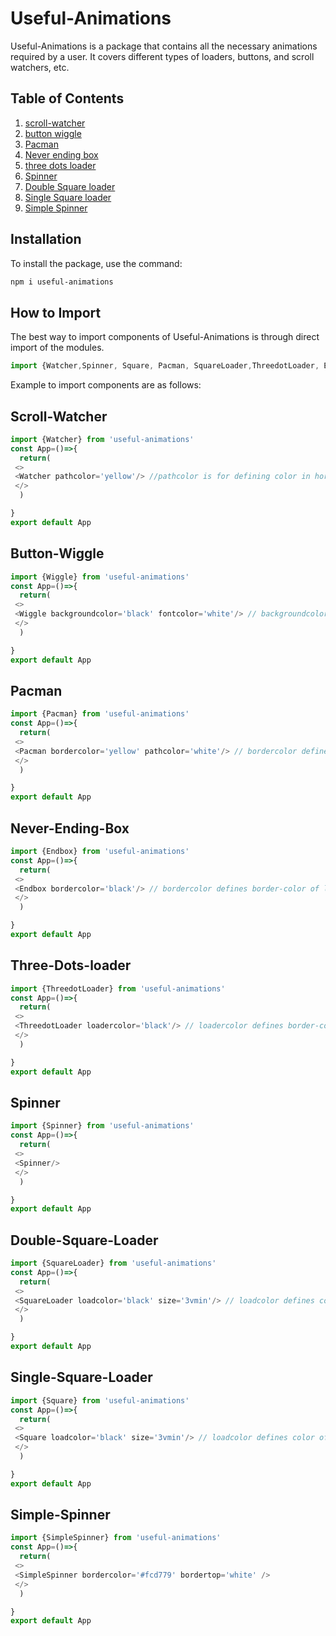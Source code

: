 
# Useful-Animations

Useful-Animations is a package that contains all the necessary animations required by a user. It covers different types of loaders, buttons, and scroll watchers, etc.

## Table of Contents
1. [scroll-watcher](#scroll-watcher)
2. [button wiggle](#button-wiggle)
3. [Pacman](#pacman)
4. [Never ending box](#never-ending-box)
5. [three dots loader](#three-dots-loader)
6. [Spinner](#spinner)
7. [Double Square loader](#double-square-loader)
8. [Single Square loader](#single-square-loader)
9. [Simple Spinner](#simple-spinner)
## Installation
To install the package, use the command:
```bash
npm i useful-animations
```

## How to Import
The best way to import components of Useful-Animations is through direct import of the modules. 

```javascript
import {Watcher,Spinner, Square, Pacman, SquareLoader,ThreedotLoader, Endbox, Wiggle, SimpleSpinner } from 'useful-animations';
```
Example to import components are as follows:

## Scroll-Watcher


```javascript
import {Watcher} from 'useful-animations'
const App=()=>{
  return(
 <>
 <Watcher pathcolor='yellow'/> //pathcolor is for defining color in horizontal scroll
 </>
  )

}
export default App
```

## Button-Wiggle

```javascript
import {Wiggle} from 'useful-animations'
const App=()=>{
  return(
 <>
 <Wiggle backgroundcolor='black' fontcolor='white'/> // backgroundcolor defines background color of button and fontcolor defines color of text inside button     
 </>
  )

}
export default App
```
## Pacman

```javascript
import {Pacman} from 'useful-animations'
const App=()=>{
  return(
 <>
 <Pacman bordercolor='yellow' pathcolor='white'/> // bordercolor defines color of pacman and pathcolor defines color of eating path     
 </>
  )

}
export default App
```
## Never-Ending-Box

```javascript
import {Endbox} from 'useful-animations'
const App=()=>{
  return(
 <>
 <Endbox bordercolor='black'/> // bordercolor defines border-color of loader
 </>
  )

}
export default App
```

## Three-Dots-loader

```javascript
import {ThreedotLoader} from 'useful-animations'
const App=()=>{
  return(
 <>
 <ThreedotLoader loadercolor='black'/> // loadercolor defines border-color of loader
 </>
  )

}
export default App
```

## Spinner

```javascript
import {Spinner} from 'useful-animations'
const App=()=>{
  return(
 <>
 <Spinner/>
 </>
  )

}
export default App
```

## Double-Square-Loader

```javascript
import {SquareLoader} from 'useful-animations'
const App=()=>{
  return(
 <>
 <SquareLoader loadcolor='black' size='3vmin'/> // loadcolor defines color of loader and size defines its size
 </>
  )

}
export default App
```

## Single-Square-Loader

```javascript
import {Square} from 'useful-animations'
const App=()=>{
  return(
 <>
 <Square loadcolor='black' size='3vmin'/> // loadcolor defines color of loader and size defines its size
 </>
  )

}
export default App
```

## Simple-Spinner


```javascript
import {SimpleSpinner} from 'useful-animations'
const App=()=>{
  return(
 <>
 <SimpleSpinner bordercolor='#fcd779' bordertop='white' /> 
 </>
  )

}
export default App
```
